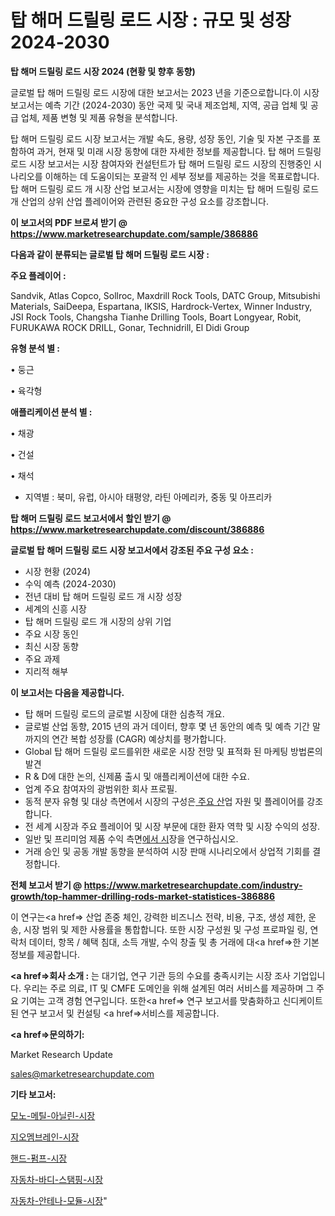 # 탑 해머 드릴링 로드 시장 : 규모 및 성장 2024-2030

<strong>탑 해머 드릴링 로드 시장 2024 (현황 및 향후 동향)</strong>

글로벌 탑 해머 드릴링 로드 시장에 대한 보고서는 2023 년을 기준으로합니다.이 시장 보고서는 예측 기간 (2024-2030) 동안 국제 및 국내 제조업체, 지역, 공급 업체 및 공급 업체, 제품 변형 및 제품 유형을 분석합니다.

탑 해머 드릴링 로드 시장 보고서는 개발 속도, 용량, 성장 동인, 기술 및 자본 구조를 포함하여 과거, 현재 및 미래 시장 동향에 대한 자세한 정보를 제공합니다. 탑 해머 드릴링 로드 시장 보고서는 시장 참여자와 컨설턴트가 탑 해머 드릴링 로드 시장의 진행중인 시나리오를 이해하는 데 도움이되는 포괄적 인 세부 정보를 제공하는 것을 목표로합니다. 탑 해머 드릴링 로드 개 시장 산업 보고서는 시장에 영향을 미치는 탑 해머 드릴링 로드 개 산업의 상위 산업 플레이어와 관련된 중요한 구성 요소를 강조합니다.



<strong>이 보고서의 PDF 브로셔 받기 @ <a href=https://www.marketresearchupdate.com/sample/386886>https://www.marketresearchupdate.com/sample/386886</a></strong>



<strong>다음과 같이 분류되는 글로벌 탑 해머 드릴링 로드 시장 :</strong>



<strong>주요 플레이어 :</strong>

Sandvik, Atlas Copco, Sollroc, Maxdrill Rock Tools, DATC Group, Mitsubishi Materials, SaiDeepa, Espartana, IKSIS, Hardrock-Vertex, Winner Industry, JSI Rock Tools, Changsha Tianhe Drilling Tools, Boart Longyear, Robit, FURUKAWA ROCK DRILL, Gonar, Technidrill, El Didi Group



<strong>유형 분석 별 :</strong>

• 둥근

• 육각형



<strong>애플리케이션 분석 별 :</strong>

• 채광

• 건설

• 채석

<ul>
  <li>지역별 : 북미, 유럽, 아시아 태평양, 라틴 아메리카, 중동 및 아프리카</li>
</ul>


<strong>탑 해머 드릴링 로드 보고서에서 할인 받기 @ <a href=https://www.marketresearchupdate.com/discount/386886>https://www.marketresearchupdate.com/discount/386886</a></strong>



<strong>글로벌 탑 해머 드릴링 로드 시장 보고서에서 강조된 주요 구성 요소 :</strong>
<ul>
  <li>시장 현황 (2024)</li>
  <li>수익 예측 (2024-2030)</li>
  <li>전년 대비 탑 해머 드릴링 로드 개 시장 성장</li>
  <li>세계의 신흥 시장</li>
  <li>탑 해머 드릴링 로드 개 시장의 상위 기업</li>
  <li>주요 시장 동인</li>
  <li>최신 시장 동향</li>
  <li>주요 과제</li>
  <li>지리적 해부</li>
</ul>


<strong>이 보고서는 다음을 제공합니다.</strong>
<ul>
  <li>탑 해머 드릴링 로드의 글로벌 시장에 대한 심층적 개요.</li>
  <li>글로벌 산업 동향, 2015 년의 과거 데이터, 향후 몇 년 동안의 예측 및 예측 기간 말까지의 연간 복합 성장률 (CAGR) 예상치를 평가합니다.</li>
  <li>Global 탑 해머 드릴링 로드를위한 새로운 시장 전망 및 표적화 된 마케팅 방법론의 발견</li>
  <li>R &amp; D에 대한 논의, 신제품 출시 및 애플리케이션에 대한 수요.</li>
  <li>업계 주요 참여자의 광범위한 회사 프로필.</li>
  <li>동적 분자 유형 및 대상 측면에서 시장의 구성은<a href=> 주요 산</a>업 자원 및 플레이어를 강조합니다.</li>
  <li>전 세계 시장과 주요 플레이어 및 시장 부문에 대한 환자 역학 및 시장 수익의 성장.</li>
  <li>일반 및 프리미엄 제품 수익 측면<a href=>에서 시</a>장을 연구하십시오.</li>
  <li>거래 승인 및 공동 개발 동향을 분석하여 시장 판매 시나리오에서 상업적 기회를 결정합니다.</li>
</ul>



<strong>전체 보고서 받기 @ <a href=https://www.marketresearchupdate.com/industry-growth/top-hammer-drilling-rods-market-statistices-386886>https://www.marketresearchupdate.com/industry-growth/top-hammer-drilling-rods-market-statistices-386886</a></strong>

이 연구는<a href=> 산업 존중</a> 체인, 강력한 비즈니스 전략, 비용, 구조, 생성 제한, 운송, 시장 범위 및 제한 사용률을 통합합니다. 또한 시장 구성원 및 구성 프로파일 링, 연락처 데이터, 항목 / 혜택 침대, 소득 개발, 수익 창출 및 총 거래에 대<a href=>한 기본 </a>정보를 제공합니다.



<strong><a href=>회사 소</a>개 :</strong>
는 대기업, 연구 기관 등의 수요를 충족시키는 시장 조사 기업입니다. 우리는 주로 의료, IT 및 CMFE 도메인을 위해 설계된 여러 서비스를 제공하며 그 주요 기여는 고객 경험 연구입니다. 또한<a href=> 연구 보</a>고서를 맞춤화하고 신디케이트 된 연구 보고서 및 컨설팅 <a href=>서비스</a>를 제공합니다.



<strong><a href=>문의하기:</a></strong>

Market Research Update

sales@marketresearchupdate.com



<strong>기타 보고서:</strong>

<a href=https://www.linkedin.com/pulse/모노-메틸-아닐린-시장-경쟁-분석-및-성장-잠재력-2029-survey-spotlight-pro-24-analysis/>모노-메틸-아닐린-시장</a>

<a href=https://www.linkedin.com/pulse/지오멤브레인-시장-현재-및-미래-성장-2029-consumer-connection-chronicles-24--jflef/>지오멤브레인-시장</a>

<a href=https://www.linkedin.com/pulse/핸드-펌프-시장-규모-및-성장-2023-survey-spotlight-pro-24-analysis-m8gef/>핸드-펌프-시장</a>

<a href=https://www.linkedin.com/pulse/자동차-바디-스탬핑-시장-현재-및-미래-성장-2030-isdailynews-scujf/>자동차-바디-스탬핑-시장</a>

<a href=https://www.linkedin.com/pulse/자동차-안테나-모듈-시장-경쟁-분석-및-성장-잠재력-2029-trendsetters-talk-360-analysis-8jyxf/>자동차-안테나-모듈-시장</a>"
